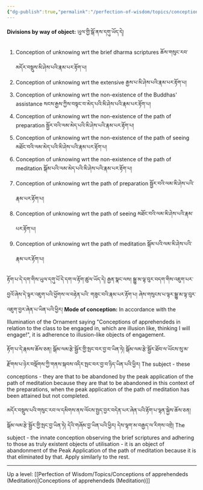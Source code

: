 ```yaml
---
{"dg-publish":true,"permalink":"/perfection-of-wisdom/topics/conceptions-of-apprehendeds-to-be-engaged-in-meditation/"}
---
```



**Divisions by way of object:** ཡུལ་གྱི་སྒོ་ནས་དགུ་ཡོད་དེ།
1. Conception of unknowing wrt the brief dharma scriptures ཆོས་གསུང་རབ་མདོར་བསྡུས་མི་ཤེས་པའི་རྣམ་པར་རྟོག་པ།
2. Conception of unknowing wrt the extensive རྒྱས་པ་མི་ཤེས་པའི་རྣམ་པར་རྟོག་པ།
3. Conception of unknowing wrt the non-existence of the Buddhas' assistance
   སངས་རྒྱས་ཀྱིས་བསྟང་བ་མེད་པའི་མི་ཤེས་པའི་རྣམ་པར་རྟོག་པ།
4. Conception of unknowing wrt the non-existence of the path of preparation
   སྦྱོར་བའི་ལམ་མེད་པའི་མི་ཤེས་པའི་རྣམ་པར་རྟོག་པ།
5. Conception of unknowing wrt the non-existence of the path of seeing
   མཐོང་བའི་ལམ་མེད་པའི་མི་ཤེས་པའི་རྣམ་པར་རྟོག་པ།
6. Conception of unknowing wrt the non-existence of the path of meditation
   སྒོམ་པའི་ལམ་མེད་པའི་མི་ཤེས་པའི་རྣམ་པར་རྟོག་པ།
7. Conception of unknowing wrt the path of preparation སྦྱོར་བའི་ལམ་མི་ཤེས་པའི་རྣམ་པར་རྟོག་པ།
8. Conception of unknowing wrt the path of seeing མཐོང་བའི་ལམ་མི་ཤེས་པའི་རྣམ་པར་རྟོག་པ།
9. Conception of unknowing wrt the path of meditation སྒོམ་པའི་ལམ་མི་ཤེས་པའི་རྣམ་པར་རྟོག་པ།


རྟོག་པ་དེ་དག་གིས་ཡུལ་དགུ་པོ་དེ་དག་ལ་རྟོག་ཚུལ་ཡོད་དེ། རྒྱན་སྣང་ལས། སྒྱུ་མ་ལྟ་བུར་བདག་གིས་འཇུག་པར་བྱའོ་ཞེས་དེ་ལྟར་འཇུག་པའི་ཕྱོགས་ལ་བརྟེན་པའི་
གཟུང་བའི་རྣམ་པར་རྟོག་པ། ཞེས་གསུངས་པ་ལྟར་སྒྱུ་མ་ལྟ་བུར་འཇུག་བྱར་ཞེན་པ་ཡིན་པའི་ཕྱིར།
**Mode of conception:** In accordance with the Illumination of the Ornament saying "Conceptions of apprehendeds in relation to the class to be engaged in, which are illusion like, thinking I will engage!", it is adherence to illusion-like objects of engagement.

རྟོག་པ་དེ་རྣམས་ཆོས་ཅན། སྒོམ་ལམ་རྩེ་སྦྱོར་གྱི་སྤང་བར་བྱ་བ་ཡིན་ཏེ། 
སྒོམ་ལམ་རྩེ་སྦྱོར་ཐོབ་ལ་ཡོངས་སུ་མ་རྫོགས་པ་ཉེར་བསྡོགས་ཀྱི་གནས་སྐབས་འདིར་སྤང་བར་བྱ་བ་ཉིད་ཡིན་པའི་ཕྱིར།
The subject - these conceptions - they are that to be abandoned by the peak application of the path of meditation because they are that to be abandoned in this context of the preparations, when the peak application of the path of meditation has been attained but not completed.

མདོར་བསྡུས་པའི་གསུང་རབ་ལ་དམིགས་ནས་ལོངས་སྤྱད་བྱར་བདེན་པར་ཞེན་པའི་རྟོག་པ་ལྷན་སྐྱེས་ཆོས་ཅན། སྒོམ་ལམ་རྩེ་སྦྱོར་གྱི་སྤང་བྱ་ཡིན་ཏེ། 
དེའི་གཞོམ་བྱ་ཡིན་པའི་ཕྱིར། དེས་ལྷག་མ་བརྒྱད་ལ་རིགས་འགྲེ།
The subject - the innate conception observing the brief scriptures and adhering to those as truly existent objects of utilisation - it is an object of abandonment of the Peak Application of the path of meditation because it is that eliminated by that.
Apply similarly to the rest.

---
Up a level: [[Perfection of Wisdom/Topics/Conceptions of apprehendeds (Meditation)\|Conceptions of apprehendeds (Meditation)]]